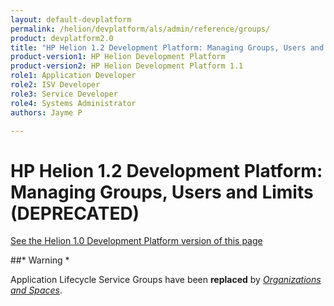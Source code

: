 ```yaml
---
layout: default-devplatform
permalink: /helion/devplatform/als/admin/reference/groups/
product: devplatform2.0
title: "HP Helion 1.2 Development Platform: Managing Groups, Users and Limits (DEPRECATED)"
product-version1: HP Helion Development Platform
product-version2: HP Helion Development Platform 1.1
role1: Application Developer 
role2: ISV Developer
role3: Service Developer
role4: Systems Administrator
authors: Jayme P

---
```

<!--UNDER REVISION-->

# HP Helion 1.2 Development Platform: Managing Groups, Users and Limits (DEPRECATED)[](#managing-groups-users-limits-deprecated "Permalink to this headline")
[See the Helion 1.0 Development Platform version of this page](/als/v1/admin/reference/groups/)


##* Warning *

Application Lifecycle Service Groups have been **replaced** by [*Organizations and
Spaces*](/helion/devplatform/als/user/deploy/orgs-spaces/#orgs-spaces).
